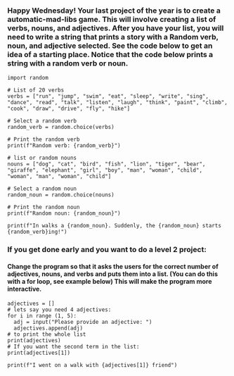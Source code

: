 ### Happy Wednesday! Your last project of the year is to create a automatic-mad-libs game. This will involve creating a list of verbs, nouns, and adjectives. After you have your list, you will need to write a string that prints a story with a Random verb, noun, and adjective selected. See the code below to get an idea of a starting place. Notice that the code below prints a string with a random verb or noun. 

```
import random

# List of 20 verbs
verbs = ["run", "jump", "swim", "eat", "sleep", "write", "sing", "dance", "read", "talk", "listen", "laugh", "think", "paint", "climb", "cook", "draw", "drive", "fly", "hike"]

# Select a random verb
random_verb = random.choice(verbs)

# Print the random verb
print(f"Random verb: {random_verb}")

# list or random nouns
nouns = ["dog", "cat", "bird", "fish", "lion", "tiger", "bear", "giraffe", "elephant", "girl", "boy", "man", "woman", "child", "woman", "man", "woman", "child"]

# Select a random noun
random_noun = random.choice(nouns)

# Print the random noun
print(f"Random noun: {random_noun}")

print(f"In walks a {random_noun}. Suddenly, the {random_noun} starts {random_verb}ing!")
```

### If you get done early and you want to do a level 2 project: 
#### Change the program so that it asks the users for the correct number of adjectives, nouns, and verbs and puts them into a list. (You can do this with a for loop, see example below) This will make the program more interactive. 

```
adjectives = []
# lets say you need 4 adjectives: 
for i in range (1, 5):
  adj = input("Please provide an adjective: ")
  adjectives.append(adj)
# to print the whole list
print(adjectives)
# If you want the second term in the list:
print(adjectives[1])

print(f"I went on a walk with {adjectives[1]} friend")
```
  
